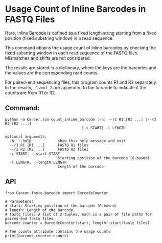 # Usage Count of Inline Barcodes in FASTQ Files
 Here, Inline Barcode is defined as a fixed length string starting from a fixed position (fixed substring window) in a read sequence.
 
 This command obtains the usage count of inline barcodes by checking the fixed substring window in each read sequence of the FASTQ files. Mismatches and shifts are not considered.

 The results are stored in a dictionary, where the keys are the barcodes and the values are the corresponding read counts. 
 
 For paired-end sequencing files, this program counts R1 and R2 separately. In the results, `_1` and `_2` are appended to the barcode to indicate if the counts are from R1 or R2.

## Command:
```
python -m Cancer.run count_inline_barcode [-h] --r1 R1 [R1 ...] [--r2 R2 [R2 ...]]
                                   [-s START] -l LENGTH

optional arguments:
  -h, --help            show this help message and exit
  --r1 R1 [R1 ...]      FASTQ R1 files
  --r2 R2 [R2 ...]      FASTQ R2 files
  -s START, --start START
                        Starting position of the barcode (0-based)
  -l LENGTH, --length LENGTH
                        Length of the barcode
```

## API
```
from Cancer.fastq.barcode import BarcodeCounter

# Parameters:
# start: Starting position of the barcode (0-based)
# length: Length of the barcode
# fastq_files: A list of 2-tuples, each is a pair of file paths for paired-end fastq files
barcode_counter = BarcodeCounter(start, length).start(fastq_files)

# The counts attribute contains the usage counts
print(barcode_counter.counts)
```
